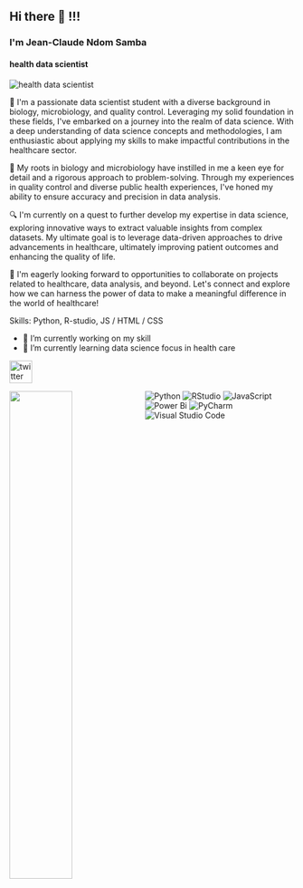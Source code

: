 ## Hi there 👋 !!!
### I'm Jean-Claude Ndom Samba
#### health data scientist
![health data scientist](https://images.unsplash.com/photo-1488229297570-58520851e868?w=500&auto=format&fit=crop&q=60&ixlib=rb-4.0.3&ixid=M3wxMjA3fDB8MHxzZWFyY2h8MTl8fERBVEElMjBTQ0lFTkNFfGVufDB8fDB8fHww)

 🚀 I'm a passionate data scientist student with a diverse background in biology, microbiology, and quality control. Leveraging my solid foundation in these fields, I've embarked on a journey into the realm of data science. With a deep understanding of data science concepts and methodologies, I am enthusiastic about applying my skills to make impactful contributions in the healthcare sector.

🧬 My roots in biology and microbiology have instilled in me a keen eye for detail and a rigorous approach to problem-solving. Through my experiences in quality control and diverse public health experiences, I've honed my ability to ensure accuracy and precision in data analysis.

🔍 I'm currently on a quest to further develop my expertise in data science, exploring innovative ways to extract valuable insights from complex datasets. My ultimate goal is to leverage data-driven approaches to drive advancements in healthcare, ultimately improving patient outcomes and enhancing the quality of life.

💼 I'm eagerly looking forward to opportunities to collaborate on projects related to healthcare, data analysis, and beyond. Let's connect and explore how we can harness the power of data to make a meaningful difference in the world of healthcare!

Skills: Python, R-studio, JS / HTML / CSS

- 🔭 I’m currently working on my skill 
- 🌱 I’m currently learning data science focus in health care 


[<img src='https://cdn.jsdelivr.net/npm/simple-icons@3.0.1/icons/twitter.svg' alt='twitter' height='40'>](https://twitter.com/ClaudeSamba.com)  







<img align = "left" width= "47%" src= "https://github-readme-stats.vercel.app/api?username=claudegroove&show_icons=true&theme=transparent" />

![Python](https://img.shields.io/badge/python-3670A0?style=for-the-badge&logo=python&logoColor=ffdd54)
![RStudio](https://img.shields.io/badge/RStudio-4285F4?style=for-the-badge&logo=rstudio&logoColor=white)
![JavaScript](https://img.shields.io/badge/javascript-%23323330.svg?style=for-the-badge&logo=javascript&logoColor=%23F7DF1E)
![Power Bi](https://img.shields.io/badge/power_bi-F2C811?style=for-the-badge&logo=powerbi&logoColor=black)
![PyCharm](https://img.shields.io/badge/pycharm-143?style=for-the-badge&logo=pycharm&logoColor=black&color=black&labelColor=green)
![Visual Studio Code](https://img.shields.io/badge/Visual%20Studio%20Code-0078d7.svg?style=for-the-badge&logo=visual-studio-code&logoColor=white)
